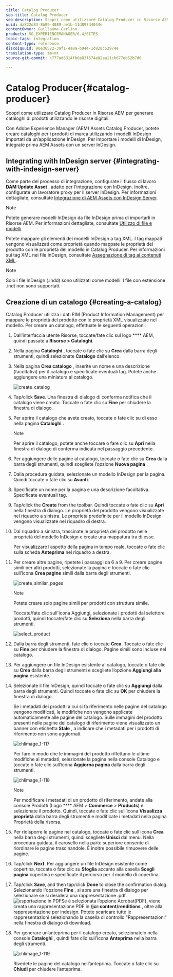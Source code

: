 ```yaml
---
title: Catalog Producer
seo-title: Catalog Producer
seo-description: Scopri come utilizzare Catalog Producer in Risorse AEM per generare cataloghi di prodotti utilizzando le risorse digitali.
uuid: da822d83-8b99-4089-ae1b-11d897d4044e
contentOwner: Guillaume Carlino
products: SG_EXPERIENCEMANAGER/6.4/SITES
topic-tags: integration
content-type: reference
discoiquuid: 90e36522-3af1-4a8a-b044-1c828c52974e
translation-type: tm+mt
source-git-commit: c777ad6314fb0a83f574e82aa11cb677eb52b7d6

---
```



# Catalog Producer{#catalog-producer}

Scopri come utilizzare Catalog Producer in Risorse AEM per generare cataloghi di prodotti utilizzando le risorse digitali.

Con Adobe Experience Manager (AEM) Assets Catalog Producer, potete creare cataloghi per i prodotti di marca utilizzando i modelli InDesign importati da un’applicazione InDesign. Per importare i modelli di InDesign, integrate prima AEM Assets con un server InDesign.

## Integrating with InDesign server {#integrating-with-indesign-server}

Come parte del processo di integrazione, configurate il flusso di lavoro **DAM Update Asset** , adatto per l&#39;integrazione con InDesign. Inoltre, configurate un lavoratore proxy per il server InDesign. Per informazioni dettagliate, consultate [Integrazione di AEM Assets con InDesign Server](/help/assets/indesign.md).

>[!NOTE]
>
>Potete generare modelli InDesign da file InDesign prima di importarli in Risorse AEM. Per informazioni dettagliate, consultate [Utilizzo di file e modelli](https://helpx.adobe.com/indesign/using/files-templates.html).
>
>Potete mappare gli elementi dei modelli InDesign a tag XML. I tag mappati vengono visualizzati come proprietà quando mappate le proprietà del prodotto con le proprietà del modello in Catalog Producer. Per informazioni sui tag XML nei file InDesign, consultate [Assegnazione di tag ai contenuti XML](https://helpx.adobe.com/indesign/using/tagging-content-xml.html).

>[!NOTE]
>
>Solo i file InDesign (.indd) sono utilizzati come modelli. I file con estensione .indt non sono supportati.

## Creazione di un catalogo {#creating-a-catalog}

Catalog Producer utilizza i dati PIM (Product Information Management) per mappare le proprietà del prodotto con le proprietà XML visualizzate nel modello. Per creare un catalogo, effettuate le seguenti operazioni:

1. Dall’interfaccia utente Risorse, toccate/fate clic sul logo **** AEM, quindi passate a **Risorse > Cataloghi**.
1. Nella pagina **Cataloghi** , toccate o fate clic su **Crea** dalla barra degli strumenti, quindi selezionate **Catalogo** dall’elenco.
1. Nella pagina **Crea catalogo** , inserite un nome e una descrizione (facoltativi) per il catalogo e specificate eventuali tag. Potete anche aggiungere una miniatura al catalogo.

   ![create_catalog](assets/create_catalog.png)

1. Tap/click **Save**. Una finestra di dialogo di conferma notifica che il catalogo viene creato. Toccate o fate clic su **Fine** per chiudere la finestra di dialogo.
1. Per aprire il catalogo che avete creato, toccate o fate clic su di esso nella pagina **Cataloghi** .

   >[!NOTE]
   >
   >Per aprire il catalogo, potete anche toccare o fare clic su **Apri** nella finestra di dialogo di conferma indicata nel passaggio precedente.

1. Per aggiungere delle pagine al catalogo, toccate o fate clic su **Crea** dalla barra degli strumenti, quindi scegliete l’opzione **Nuova pagina** .
1. Dalla procedura guidata, selezionate un modello InDesign per la pagina. Quindi toccate o fate clic su **Avanti**.
1. Specificate un nome per la pagina e una descrizione facoltativa. Specificate eventuali tag.
1. Tap/click the **Create** from the toolbar. Quindi toccate o fate clic su **Apri** nella finestra di dialogo. Le proprietà del prodotto vengono visualizzate nel riquadro a sinistra. Le proprietà predefinite per il modello InDesign vengono visualizzate nel riquadro di destra.
1. Dal riquadro a sinistra, trascinate le proprietà del prodotto nelle proprietà del modello InDesign e create una mappatura tra di esse.

   Per visualizzare l’aspetto della pagina in tempo reale, toccate o fate clic sulla scheda **Anteprima** nel riquadro a destra.

1. Per creare altre pagine, ripetete i passaggi da 6 a 9. Per creare pagine simili per altri prodotti, selezionate la pagina e toccate o fate clic sull’icona **Crea pagine** simili dalla barra degli strumenti.

   ![create_similar_pages](assets/create_similar_pages.png)

   >[!NOTE]
   >
   >Potete creare solo pagine simili per prodotti con struttura simile.

   Toccate/fate clic sull&#39;icona Aggiungi, selezionate i prodotti dal selettore prodotti, quindi toccate/fate clic su **Seleziona** nella barra degli strumenti.

   ![select_product](assets/select_product.png)

1. Dalla barra degli strumenti, fate clic o toccate **Crea**. Toccate o fate clic su **Fine** per chiudere la finestra di dialogo. Pagine simili sono incluse nel catalogo.
1. Per aggiungere un file InDesign esistente al catalogo, toccate o fate clic su **Crea** dalla barra degli strumenti e scegliete l’opzione **Aggiungi alla pagina** esistente.
1. Selezionate il file InDesign, quindi toccate o fate clic su **Aggiungi** dalla barra degli strumenti. Quindi toccate o fate clic su **OK** per chiudere la finestra di dialogo.

   Se i metadati dei prodotti a cui si fa riferimento nelle pagine del catalogo vengono modificati, le modifiche non vengono applicate automaticamente alle pagine del catalogo. Sulle immagini del prodotto presenti nelle pagine del catalogo di riferimento viene visualizzato un banner con etichetta **Stale** , a indicare che i metadati per i prodotti di riferimento non sono aggiornati.

   ![chlimage_1-117](assets/chlimage_1-117.png)

   Per fare in modo che le immagini del prodotto riflettano le ultime modifiche ai metadati, selezionate la pagina nella console Catalogo e toccate o fate clic sull’icona **Aggiorna pagina** dalla barra degli strumenti.

   ![chlimage_1-118](assets/chlimage_1-118.png)

   >[!NOTE]
   >
   >Per modificare i metadati di un prodotto di riferimento, andate alla console Prodotti (Logo **** AEM > **Commerce** > **Products**) e selezionate il prodotto. Quindi, toccate o fate clic sull’icona **Visualizza proprietà** dalla barra degli strumenti e modificate i metadati nella pagina Proprietà della risorsa.

1. Per ridisporre le pagine nel catalogo, toccate o fate clic sull’icona **Crea** nella barra degli strumenti, quindi scegliete **Unisci** dal menu. Nella procedura guidata, il carosello nella parte superiore consente di riordinare le pagine trascinandole. È inoltre possibile rimuovere delle pagine.

1. Tap/click **Next**. Per aggiungere un file InDesign esistente come copertina, toccate o fate clic su **Sfoglia** accanto alla casella **Scegli pagina** copertina e specificate il percorso per il modello di copertina.
1. Tap/click **Save**, and then tap/click **Done** to close the confirmation dialog.
Selezionando l&#39;opzione **Fine** , si apre una finestra di dialogo per selezionare se si desidera una rappresentazione .pdf.
   ![esportazione in PDF](assets/CatalogPDF.png)Se è selezionata l’opzione Acrobat(PDF), viene creata una rappresentazione PDF in **/jcr:content/renditions** , oltre alla rappresentazione per indesign. Potete scaricare tutte le rappresentazioni selezionando la casella di controllo &quot;Rappresentazioni&quot; nella finestra di dialogo di download.

1. Per generare un’anteprima per il catalogo creato, selezionatelo nella console **Cataloghi** , quindi fate clic sull’icona **Anteprima** nella barra degli strumenti.

   ![chlimage_1-119](assets/chlimage_1-119.png)

   Rivedete le pagine del catalogo nell’anteprima. Toccate o fate clic su **Chiudi** per chiudere l’anteprima.

